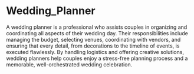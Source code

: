 # Wedding_Planner

A wedding planner is a professional who assists couples in organizing and coordinating all aspects of their wedding day. Their responsibilities include managing the budget, selecting venues, coordinating with vendors, and ensuring that every detail, from decorations to the timeline of events, is executed flawlessly. By handling logistics and offering creative solutions, wedding planners help couples enjoy a stress-free planning process and a memorable, well-orchestrated wedding celebration.
